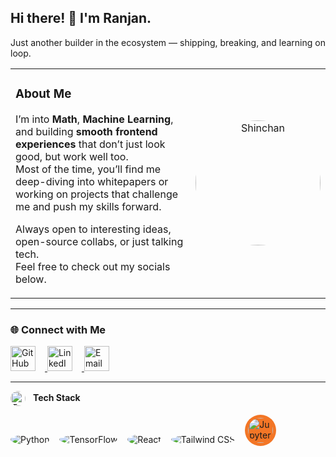 ## Hi there! 👋 I'm Ranjan.

<p align="left">
Just another builder in the ecosystem — shipping, breaking, and learning on loop.
</p>

<table>
  <tr>
    <td width="70%">
      
### About Me

I’m into **Math**, **Machine Learning**, and building **smooth frontend experiences** that don’t just look good, but work well too.  
Most of the time, you’ll find me deep-diving into whitepapers or working on projects that challenge me and push my skills forward.

Always open to interesting ideas, open-source collabs, or just talking tech.  
Feel free to check out my socials below.

  </td>
  <td width="30%" align="center">
    <img src="YOUR_SHINCHAN_IMAGE_LINK" alt="Shinchan" width="200px" style="border-radius: 50%;" />
  </td>
  </tr>
</table>

---

### 🌐 Connect with Me

<p align="left">
  <a href="https://github.com/YOUR_GITHUB_USERNAME" target="_blank">
    <img src="https://img.icons8.com/ios-filled/50/ffffff/github.png" width="40px" style="margin-right: 15px;" alt="GitHub"/>
  </a>
  <a href="https://linkedin.com/in/YOUR_LINKEDIN" target="_blank">
    <img src="https://img.icons8.com/ios-filled/50/0A66C2/linkedin.png" width="40px" style="margin-right: 15px;" alt="LinkedIn"/>
  </a>
  <a href="mailto:your.email@example.com" target="_blank">
    <img src="https://img.icons8.com/ios-filled/50/D14836/gmail.png" width="40px" alt="Email"/>
  </a>
</p>

---

<p>
  <img src="https://img.icons8.com/fluency/48/services.png" width="24px" style="vertical-align:middle; margin-right: 8px; border-radius: 50%;" alt="Tech Icon"/> <strong>Tech Stack</strong>
</p>

<p align="left">
  <img src="https://img.icons8.com/fluency/48/python.png" alt="Python" style="margin-right: 12px; border-radius: 50%;" />
  <img src="https://img.icons8.com/fluency/48/tensorflow.png" alt="TensorFlow" style="margin-right: 12px; border-radius: 50%;" />
  <img src="https://img.icons8.com/fluency/48/react.png" alt="React" style="margin-right: 12px; border-radius: 50%;" />
  <img src="https://img.icons8.com/fluency/48/tailwind_css.png" alt="Tailwind CSS" style="margin-right: 12px; border-radius: 50%;" />
  <img src="https://upload.wikimedia.org/wikipedia/commons/3/38/Jupyter_logo.svg" width="40px" alt="Jupyter" style="background: #F37626; padding: 5px; border-radius: 50%;" />
</p>



